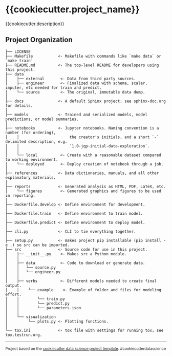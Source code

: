 {{cookiecutter.project_name}}
==============================

{{cookiecutter.description}}

Project Organization
------------

    ├── LICENSE
    ├── Makefile           <- Makefile with commands like `make data` or `make train`
    ├── README.md          <- The top-level README for developers using this project.
    ├── data
    │    ├── external       <- Data from third party sources.
    │    ├── engineer       <- Finalized data with schema, scaler, imputer, etc needed for train and predict.
    │    └── source         <- The original, immutable data dump.
    │
    ├── docs               <- A default Sphinx project; see sphinx-doc.org for details.
    │
    ├── models             <- Trained and serialized models, model predictions, or model summaries.
    │
    ├── notebooks          <- Jupyter notebooks. Naming convention is a number (for ordering),
    │    │                      the creator's initials, and a short `-` delimited description, e.g.
    │    │                      `1.0-jqp-initial-data-exploration`.
    │    │
    │    └── local          <- Create with a reasonable dataset compared to working environment.
    │    └── deployed       <- Deploy creation of notebook through a job.
    │
    ├── references         <- Data dictionaries, manuals, and all other explanatory materials.
    │
    ├── reports            <- Generated analysis as HTML, PDF, LaTeX, etc.
    │    └── figures        <- Generated graphics and figures to be used in reporting.
    │
    ├── Dockerfile.develop <- Define environment for development.
    │
    ├── Dockerfile.train   <- Define environment to train model.
    │
    ├── Dockerfile.predict <- Define environment to deploy model.
    │
    ├── cli.py             <- CLI to tie everything together.
    │
    ├── setup.py           <- makes project pip installable (pip install -e .) so src can be imported.
    ├── src                <- Source code for use in this project.
    │    ├── __init__.py    <- Makes src a Python module.
    │    │
    │    ├── data           <- Code to download or generate data.
    │    │   └── source.py
    │    │   └── engineer.py
    │    │
    │    ├── verbs          <- Different models needed to create final output.
    │    │    └── example    <- Example of folder and files for modeling effort.
    │    │        └── train.py
    │    │        └── predict.py
    │    │        └── parameters.json
    │    │
    │    └── visualization
    │         └── plots.py <- Plotting functions.
    │
    └── tox.ini            <- tox file with settings for running tox; see tox.testrun.org.
 

--------

<p><small>Project based on the <a target="_blank" href="https://drivendata.github.io/cookiecutter-data-science/">cookiecutter data science project template</a>. #cookiecutterdatascience</small></p>
